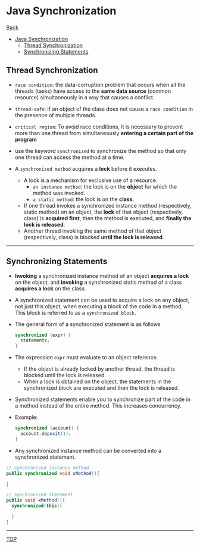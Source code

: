 # Java Synchronization

[Back](../index.md)

- [Java Synchronization](#java-synchronization)
  - [Thread Synchronization](#thread-synchronization)
  - [Synchronizing Statements](#synchronizing-statements)

## Thread Synchronization

- `race condition`: the data-corruption problem that occurs when all the threads (tasks) have access to the **same data source** (common resource) simultaneously in a way that causes a conflict.

- `thread-safe`: if an object of the class does not cause a `race condition` in the presence of multiple threads.

- `critical region`: To avoid race conditions, it is necessary to prevent more than one thread from simultaneously **entering a certain part of the program**

- use the keyword `synchronized` to synchronize the method so that only one thread can access the method at a time.

- A `synchronized method` acquires a **lock** before it executes.
  - A lock is a mechanism for exclusive use of a resource.
    - `an instance method`: the lock is on the **object** for which the method was invoked.
    - `a static method`: the lock is on the **class**.
  - If one thread invokes a synchronized instance method (respectively, static method) on an object, the **lock** of that object (respectively, class) is **acquired first**, then the method is executed, and **finally the lock is released**.
  - Another thread invoking the same method of that object (respectively, class) is blocked **until the lock is released**.

---

## Synchronizing Statements

- **Invoking** a synchronized instance method of an object **acquires a lock** on the object, and **invoking** a synchronized static method of a class **acquires a lock** on the class.

- A synchronized statement can be used to acquire a lock on any object, not just this object, when executing a block of the code in a method. This block is referred to as a `synchronized block`.

- The general form of a synchronized statement is as follows

  ```java
  synchronized (expr) {
    statements;
  }
  ```

- The expression `expr` must evaluate to an object reference.

  - If the object is already locked by another thread, the thread is blocked until the lock is released.
  - When a lock is obtained on the object, the statements in the synchronized block are executed and then the lock is released.

- Synchronized statements enable you to synchronize part of the code in a method instead of the entire method. This increases concurrency.

- Example:

  ```java
  synchronized (account) {
    account.deposit(1);
  }
  ```

- Any synchronized instance method can be converted into a synchronized statement.

```java
// synchronized instance method
public synchronized void xMethod(){

}

// synchronized statement
public void xMethod(){
  synchronized(this){

  }
}

```

---

[TOP](#synchronization-in-java)
